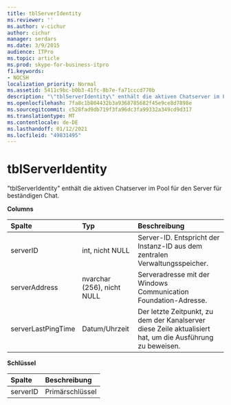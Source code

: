 ```yaml
---
title: tblServerIdentity
ms.reviewer: ''
ms.author: v-cichur
author: cichur
manager: serdars
ms.date: 3/9/2015
audience: ITPro
ms.topic: article
ms.prod: skype-for-business-itpro
f1.keywords:
- NOCSH
localization_priority: Normal
ms.assetid: 5411c9bc-b0b3-41fc-8b7e-fa71cccd770b
description: "\"tblServerIdentity\" enthält die aktiven Chatserver im Pool für den Server für beständigen Chat."
ms.openlocfilehash: 7fa8c1b804432b3a9368785682f45e9ce8d7898e
ms.sourcegitcommit: c528fad9db719f3fa96dc3fa99332a349cd9d317
ms.translationtype: MT
ms.contentlocale: de-DE
ms.lasthandoff: 01/12/2021
ms.locfileid: "49831495"
---
```

# <a name="tblserveridentity"></a>tblServerIdentity
 
"tblServerIdentity" enthält die aktiven Chatserver im Pool für den Server für beständigen Chat.
  
**Columns**

|**Spalte**|**Typ**|**Beschreibung**|
|:-----|:-----|:-----|
|serverID  <br/> |int, nicht NULL  <br/> |Server-ID. Entspricht der Instanz-ID aus dem zentralen Verwaltungsspeicher.  <br/> |
|serverAddress  <br/> |nvarchar (256), nicht NULL  <br/> |Serveradresse mit der Windows Communication Foundation-Adresse.  <br/> |
|serverLastPingTime  <br/> |Datum/Uhrzeit  <br/> |Der letzte Zeitpunkt, zu dem der Kanalserver diese Zeile aktualisiert hat, um die Ausführung zu beweisen.  <br/> |
   
**Schlüssel**

|**Spalte**|**Beschreibung**|
|:-----|:-----|
|serverID  <br/> |Primärschlüssel  <br/> |
   

